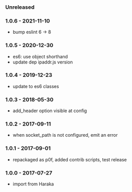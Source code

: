 ### Unreleased
### 1.0.6 - 2021-11-10

- bump eslint 6 -> 8


### 1.0.5 - 2020-12-30

- es6: use object shorthand
- update dep ipaddr.js version


### 1.0.4 - 2019-12-23

- update to es6 classes


### 1.0.3 - 2018-05-30

- add_header option visible at config


### 1.0.2 - 2017-09-11

- when socket_path is not configured, emit an error


### 1.0.1 - 2017-09-01

- repackaged as p0f, added contrib scripts, test release


### 1.0.0 - 2017-07-27

- import from Haraka
